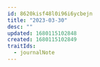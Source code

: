 ```yaml
---
id: 8620kisf48l0i96i6ycbejn
title: "2023-03-30"
desc: ""
updated: 1680115102848
created: 1680115102849
traitIds:
  - journalNote
---
```

